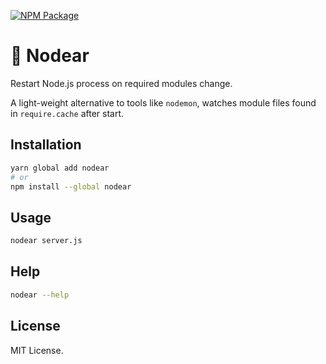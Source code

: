 [![NPM Package](https://badge.fury.io/js/nodear.svg)](https://www.npmjs.com/package/nodear)

# 🙅‍ Nodear

Restart Node.js process on required modules change.

A light-weight alternative to tools like `nodemon`, watches module files found in `require.cache` after start.

## Installation

```bash
yarn global add nodear
# or
npm install --global nodear
```

## Usage

```bash
nodear server.js
```

## Help

```bash
nodear --help
```

## License

MIT License.

